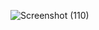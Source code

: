 ![Screenshot (110)](https://github.com/user-attachments/assets/ade4740e-6954-4ec1-aebf-d748446c3210)
